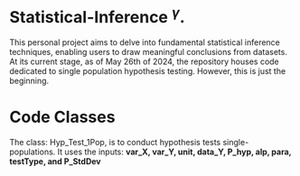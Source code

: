 # Statistical-Inference <sup>$\gamma$</sup>.
This personal project aims to delve into fundamental statistical inference techniques, enabling users to draw meaningful conclusions from datasets. At its current stage, as of May 26th of 2024, the repository houses code dedicated to single population hypothesis testing. However, this is just the beginning.

# Code Classes
The class: Hyp_Test_1Pop, is to conduct hypothesis tests single-populations. It uses the inputs: **var_X, var_Y, unit, data_Y, P_hyp, alp, para, testType, and P_StdDev**
